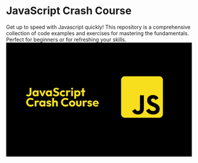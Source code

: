 # JavaScript Crash Course

Get up to speed with Javascript quickly! This repository is a comprehensive collection of code examples and exercises for mastering the fundamentals. Perfect for beginners or for refreshing your skills. 
![](https://github.com/PrabhatKr0607/javascript-crash-course/blob/main/assets/Group%2035.png)
